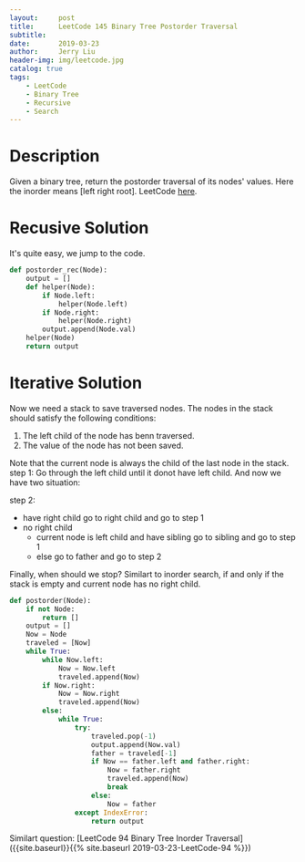 ```yaml
---
layout:     post
title:      LeetCode 145 Binary Tree Postorder Traversal
subtitle:   
date:       2019-03-23
author:     Jerry Liu
header-img: img/leetcode.jpg
catalog: true
tags:
    - LeetCode
    - Binary Tree
    - Recursive
    - Search
---
```


# Description

Given a binary tree, return the postorder traversal of its nodes' values. Here the inorder means [left right root]. LeetCode [here](https://leetcode.com/problems/binary-tree-postorder-traversal/).

# Recusive Solution

It's quite easy, we jump to the code.

```python
def postorder_rec(Node):
    output = []
    def helper(Node):
        if Node.left:
            helper(Node.left)
        if Node.right:
            helper(Node.right)
        output.append(Node.val)
    helper(Node)
    return output
```

# Iterative Solution

Now we need a stack to save traversed nodes. The nodes in the stack should satisfy the following conditions:
1. The left child of the node has benn traversed.
2. The value of the node has not been saved.

Note that the current node is always the child of the last node in the stack.
step 1: Go through the left child until it donot have left child. And now we have two situation:

step 2:
- have right child
    go to right child and go to step 1
- no right child
    - current node is left child and have sibling
        go to sibling and go to step 1
    - else
        go to father and go to step 2

Finally, when should we stop? Similart to inorder search, if and only if the stack is empty and current node has no right child.

```python
def postorder(Node):
    if not Node:
        return []
    output = []
    Now = Node
    traveled = [Now]
    while True:
        while Now.left:
            Now = Now.left
            traveled.append(Now)
        if Now.right:
            Now = Now.right
            traveled.append(Now)
        else:
            while True:
                try:
                    traveled.pop(-1)
                    output.append(Now.val)
                    father = traveled[-1]
                    if Now == father.left and father.right:
                        Now = father.right
                        traveled.append(Now)
                        break
                    else:
                        Now = father
                except IndexError:
                    return output
```

Similart question: [LeetCode 94 Binary Tree Inorder Traversal]({{site.baseurl}}{{% site.baseurl 2019-03-23-LeetCode-94 %}})
